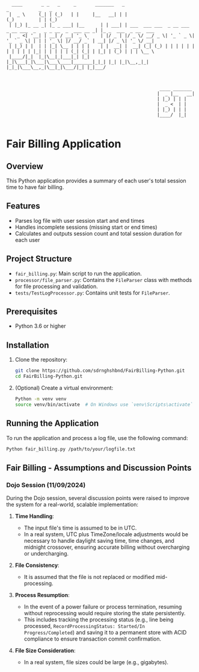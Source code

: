 ```
  ____       _ _   _     _       _______   _                                                _           _   _                 
 |  _ \     (_| | (_)   | |     |__   __| | |                                              (_)         | | (_)                
 | |_) |_ __ _| |_ _ ___| |__      | | ___| | ___  ___ ___  _ __ ___  _ __ ___  _   _ _ __  _  ___ __ _| |_ _  ___  _ __  ___ 
 |  _ <| '__| | __| / __| '_ \     | |/ _ | |/ _ \/ __/ _ \| '_ ` _ \| '_ ` _ \| | | | '_ \| |/ __/ _` | __| |/ _ \| '_ \/ __|
 | |_) | |  | | |_| \__ | | | |    | |  __| |  __| (_| (_) | | | | | | | | | | | |_| | | | | | (_| (_| | |_| | (_) | | | \__ \
 |____/|_|  |_|\__|_|___|_| |_|    |_|\___|_|\___|\___\____|_______|_|_| |_| |_|\__,_|_| |_|_|\___\__,_|\__|_|\___/|_| |_|___/ 



                                                         ____ _______ 
                                                        |  _ |__   __|
                                                        | |_) | | |   
                                                        |  _ <  | |   
                                                        | |_) | | |   
                                                        |____/  |_| 


```

# Fair Billing Application

## Overview
This Python application provides a summary of each user's total session time to have fair billing.

## Features
- Parses log file with user session start and end times
- Handles incomplete sessions (missing start or end times)
- Calculates and outputs session count and total session duration for each user

## Project Structure

- `fair_billing.py`: Main script to run the application.
- `processor/file_parser.py`: Contains the `FileParser` class with methods for file processing and validation.
- `tests/TestLogProcessor.py`: Contains unit tests for `FileParser`.

## Prerequisites

- Python 3.6 or higher

## Installation

1. Clone the repository:

    ```bash
    git clone https://github.com/sdrnghshbnd/FairBilling-Python.git
    cd FairBilling-Python.git
    ```

2. (Optional) Create a virtual environment:

    ```bash
    Python -m venv venv
    source venv/bin/activate  # On Windows use `venv\Scripts\activate`
    ```

## Running the Application

To run the application and process a log file, use the following command:

```bash
Python fair_billing.py /path/to/your/logfile.txt
```

## Fair Billing - Assumptions and Discussion Points

### Dojo Session (11/09/2024)

During the Dojo session, several discussion points were raised to improve the system for a real-world, scalable implementation:

1. **Time Handling**: 
   - The input file's time is assumed to be in UTC. 
   - In a real system, UTC plus TimeZone/locale adjustments would be necessary to handle daylight saving time, time changes, and midnight crossover, ensuring accurate billing without overcharging or undercharging.

2. **File Consistency**:
   - It is assumed that the file is not replaced or modified mid-processing.
   
3. **Process Resumption**:
   - In the event of a power failure or process termination, resuming without reprocessing would require storing the state persistently. 
   - This includes tracking the processing status (e.g., line being processed, `RecordProcessingStatus: Started/In Progress/Completed`) and saving it to a permanent store with ACID compliance to ensure transaction commit confirmation.

4. **File Size Consideration**:
   - In a real system, file sizes could be large (e.g., gigabytes). 

